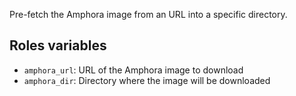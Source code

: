Pre-fetch the Amphora image from an URL into a specific directory.

## Roles variables

* `amphora_url`: URL of the Amphora image to download
* `amphora_dir`: Directory where the image will be downloaded
